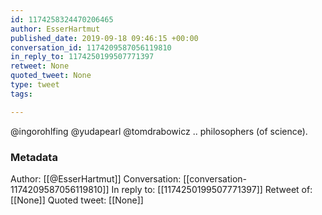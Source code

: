 ```yaml
---
id: 1174258324470206465
author: EsserHartmut
published_date: 2019-09-18 09:46:15 +00:00
conversation_id: 1174209587056119810
in_reply_to: 1174250199507771397
retweet: None
quoted_tweet: None
type: tweet
tags:

---
```


@ingorohlfing @yudapearl @tomdrabowicz .. philosophers (of science).

### Metadata

Author: [[@EsserHartmut]]
Conversation: [[conversation-1174209587056119810]]
In reply to: [[1174250199507771397]]
Retweet of: [[None]]
Quoted tweet: [[None]]
